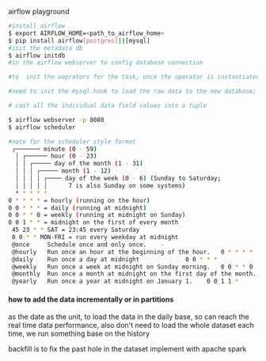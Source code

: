 airflow playground 

```bash
#install airflow 
$ export AIRFLOW_HOME=<path_to_airflow_home>
$ pip install airflow[postgres]||[mysql] 
#init the metadata db
$ airflow initdb 
#in the airflow webserver to config database connection

#to  init the oeprators for the task, once the operator is instantiated, it is referred as the 'task'. 

#need to init the mysql.hook to load the raw data to the new database; 

# cast all the individual data field values into a tuple
```

```bash
$ airflow webserver -p 8080
$ airflow scheduler
```

```bash
#note for the scheduler style format 
 ┌─────── minute (0 - 59)
  │ ┌────── hour (0 - 23)
  │ │ ┌───── day of the month (1 - 31)
  │ │ │ ┌───── month (1 - 12)
  │ │ │ │ ┌──── day of the week (0 - 6) (Sunday to Saturday;
  │ │ │ │ │      7 is also Sunday on some systems)
  * * * * * 
0 * * * * = hourly (running on the hour)
0 0 * * * = daily (running at midnight)
0 0 * * 0 = weekly (running at midnight on Sunday)
0 0 1 * * = midnight on the first of every month
 45 23 * * SAT = 23:45 every Saturday 
 0 0 * * MON-FRI = run every weekday at midnight 
 @once     Schedule once and only once.    -
 @hourly   Run once an hour at the beginning of the hour.   0 * * * *
 @daily    Run once a day at midnight             0 0 * * *
 @weekly   Run once a week at midnight on Sunday morning.   0 0 * * 0
 @monthly  Run once a month at midnight on the first day of the month.   0 0 1 * *
 @yearly   Run once a year at midnight on January 1.    0 0 1 1 *
 ```
 
 #### how to add the data incrementally or in partitions
 as the date as the unit, to load the data in the daily base, so can reach the real time data performance,  also don't need to load the whole dataset each time, we run something base on the history

 backfill is to fix the past hole in the dataset
 implement with apache spark 



 

